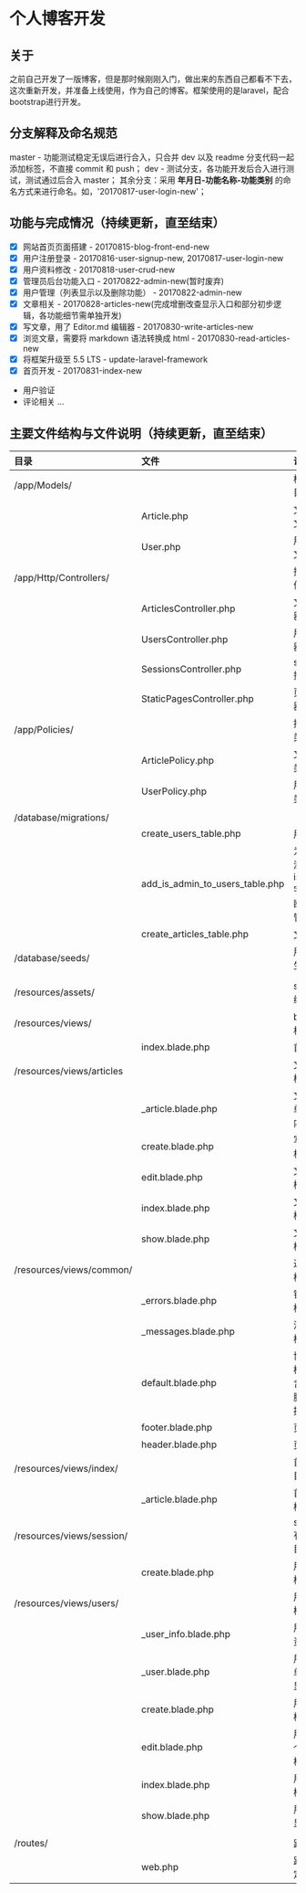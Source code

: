 # 个人博客开发

## 关于
之前自己开发了一版博客，但是那时候刚刚入门，做出来的东西自己都看不下去，这次重新开发，并准备上线使用，作为自己的博客。框架使用的是laravel，配合bootstrap进行开发。

## 分支解释及命名规范
master - 功能测试稳定无误后进行合入，只合并 dev 以及 readme 分支代码一起添加标签，不直接 commit 和 push；
dev - 测试分支，各功能开发后合入进行测试，测试通过后合入 master；
其余分支：采用 **年月日-功能名称-功能类别** 的命名方式来进行命名。如，'20170817-user-login-new'；

## 功能与完成情况（持续更新，直至结束）
- [x] 网站首页页面搭建 - 20170815-blog-front-end-new
- [x] 用户注册登录 - 20170816-user-signup-new, 20170817-user-login-new
- [x] 用户资料修改 - 20170818-user-crud-new
- [x] 管理员后台功能入口 - 20170822-admin-new(暂时废弃)
- [x] 用户管理（列表显示以及删除功能） - 20170822-admin-new
- [x] 文章相关 - 20170828-articles-new(完成增删改查显示入口和部分初步逻辑，各功能细节需单独开发)
- [x] 写文章，用了 Editor.md 编辑器 - 20170830-write-articles-new
- [x] 浏览文章，需要将 markdown 语法转换成 html - 20170830-read-articles-new
- [x] 将框架升级至 5.5 LTS - update-laravel-framework
- [x] 首页开发 - 20170831-index-new
- 用户验证
- 评论相关
...

## 主要文件结构与文件说明（持续更新，直至结束）
|目录|文件|说明|
|:--|:--|:--|
|/app/Models/||模型文件目录|
||Article.php|文章模型文件|
||User.php|用户模型文件|
|/app/Http/Controllers/||控制器文件目录|
||ArticlesController.php|文章控制器
||UsersController.php|用户控制器|
||SessionsController.php|session控制器|
||StaticPagesController.php|页面控制器|
|/app/Policies/||授权策略类|
||ArticlePolicy.php|文章授权类|
||UserPolicy.php|用户授权类|
||||
|/database/migrations/|||
||create_users_table.php|用户表|
||add_is_admin_to_users_table.php|为用户表添加 is_admin 字段，判断是否为管理员|
||create_articles_table.php|文章表|
|/database/seeds/||用于测试生成数据|
||||
|/resources/assets/||sass、js编写目录|
|/resources/views/||blade模板目录|
||index.blade.php|首页模板|
|/resources/views/articles||文章相关模板目录|
||_article.blade.php|文章列表单个列表内容模板|
||create.blade.php|写文章模板|
||edit.blade.php|文章编辑模板|
||index.blade.php|文章列表模板|
||show.blade.php|文章正文模板|
|/resources/views/common/||通用模板模板目录|
||_errors.blade.php|错误提示模板|
||_messages.blade.php|消息提示模板|
||default.blade.php|博客默认模板，包含页眉页脚，以及提示模板|
||footer.blade.php|页脚模板|
||header.blade.php|页眉模板|
|/resources/views/index/||首页模板目录
||_article.blade.php|首页文章模板|
|/resources/views/session/||session有关模板目录|
||create.blade.php|用户登录模板|
|/resources/views/users/||用户相关模板目录|
||_user_info.blade.php|用户个人资料模板|
||_user.blade.php|用户列表单个用户显示模板
||create.blade.php|用户注册模板|
||edit.blade.php|用户编辑个人资料模板|
||index.blade.php|用户列表模板|
||show.blade.php|用户资料显示模板|
||||
|/routes/||路由目录|
||web.php|路由跳转定义文件|
